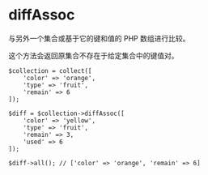 # diffAssoc

与另外一个集合或基于它的键和值的 PHP 数组进行比较。

这个方法会返回原集合不存在于给定集合中的键值对。

```
$collection = collect([
    'color' => 'orange',
    'type' => 'fruit',
    'remain' => 6
]);

$diff = $collection->diffAssoc([
    'color' => 'yellow',
    'type' => 'fruit',
    'remain' => 3,
    'used' => 6
]);

$diff->all(); // ['color' => 'orange', 'remain' => 6]
```
